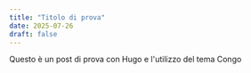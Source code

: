 ```yaml
---
title: "Titolo di prova"
date: 2025-07-26
draft: false
---
```

Questo è un post di prova con Hugo e l'utilizzo del tema Congo